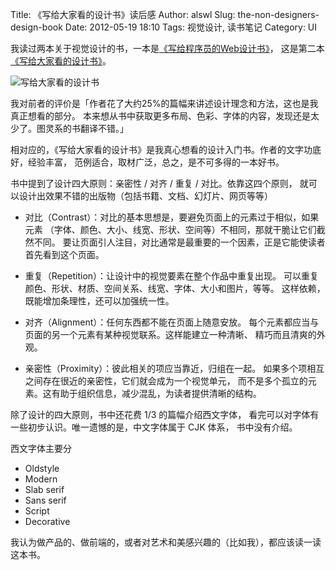Title: 《写给大家看的设计书》读后感
Author: alswl
Slug: the-non-designers-design-book
Date: 2012-05-19 18:10
Tags: 视觉设计, 读书笔记
Category: UI


我读过两本关于视觉设计的书，一本是[《写给程序员的Web设计书》](http://book.douban.com/subject/6783748/)，
这是第二本[《写给大家看的设计书》](http://book.douban.com/subject/3323633/)。

![写给大家看的设计书](http://img3.douban.com/lpic/s6485795.jpg)

我对前者的评价是「作者花了大约25%的篇幅来讲述设计理念和方法，这也是我真正想看的部分。
本来想从书中获取更多布局、色彩、字体的内容，发现还是太少了。图灵系的书翻译不错。」

相对应的，《写给大家看的设计书》是我真心想看的设计入门书。作者的文字功底好，经验丰富，
范例适合，取材广泛，总之，是不可多得的一本好书。

<!-- more -->

书中提到了设计四大原则：亲密性 / 对齐 / 重复 / 对比。依靠这四个原则，
就可以设计出效果不错的出版物（包括书籍、文档、幻灯片、网页等等）

* 对比（Contrast）：对比的基本思想是，要避免页面上的元素过于相似，如果元素
（字体、颜色、大小、线宽、形状、空间等）不相同，那就干脆让它们截然不同。
要让页面引人注目，对比通常是最重要的一个因素，正是它能使读者首先看到这个页面。

* 重复（Repetition）：让设计中的视觉要素在整个作品中重复出现。
可以重复颜色、形状、材质、空间关系、线宽、字体、大小和图片，等等。
这样依赖，既能增加条理性，还可以加强统一性。

* 对齐（Alignment）：任何东西都不能在页面上随意安放。
每个元素都应当与页面的另一个元素有某种视觉联系。这样能建立一种清晰、
精巧而且清爽的外观。

* 亲密性（Proximity）：彼此相关的项应当靠近，归组在一起。
如果多个项相互之间存在很近的亲密性，它们就会成为一个视觉单元，
而不是多个孤立的元素。这有助于组织信息，减少混乱，为读者提供清晰的结构。

除了设计的四大原则，书中还花费 1/3 的篇幅介绍西文字体，
看完可以对字体有一些初步认识。唯一遗憾的是，中文字体属于 CJK 体系，
书中没有介绍。

西文字体主要分

* Oldstyle
* Modern
* Slab serif
* Sans serif
* Script
* Decorative

我认为做产品的、做前端的，或者对艺术和美感兴趣的（比如我），都应该读一读这本书。
